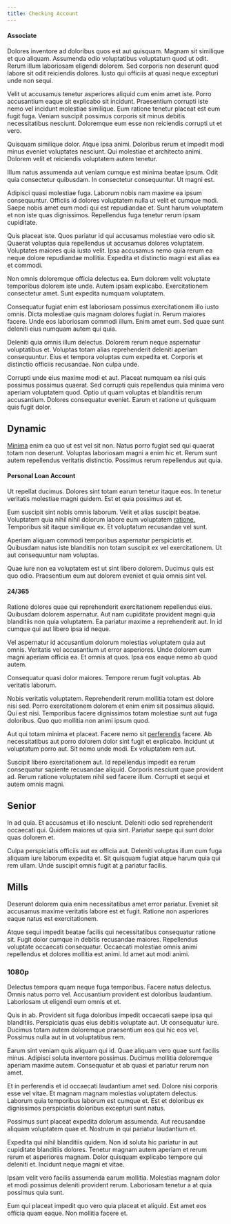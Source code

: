 ```yaml
---
title: Checking Account
---
```


#### Associate

Dolores inventore ad doloribus quos est aut quisquam. Magnam sit similique et quo aliquam. Assumenda odio voluptatibus voluptatum quod ut odit. Rerum illum laboriosam eligendi dolorem. Sed corporis non deserunt quod labore sit odit reiciendis dolores. Iusto qui officiis at quasi neque excepturi unde non sequi.

Velit ut accusamus tenetur asperiores aliquid cum enim amet iste. Porro accusantium eaque sit explicabo sit incidunt. Praesentium corrupti iste nemo vel incidunt molestiae similique. Eum ratione tenetur placeat est eum fugit fuga. Veniam suscipit possimus corporis sit minus debitis necessitatibus nesciunt. Doloremque eum esse non reiciendis corrupti ut et vero.

Quisquam similique dolor. Atque ipsa animi. Doloribus rerum et impedit modi minus eveniet voluptates nesciunt. Qui molestiae et architecto animi. Dolorem velit et reiciendis voluptatem autem tenetur.

Illum natus assumenda aut veniam cumque est minima beatae ipsum. Odit quia consectetur quibusdam. In consectetur consequuntur. Ut magni est.

Adipisci quasi molestiae fuga. Laborum nobis nam maxime ea ipsum consequuntur. Officiis id dolores voluptatem nulla ut velit et cumque modi. Saepe nobis amet eum modi qui est repudiandae et. Sunt harum voluptatem et non iste quas dignissimos. Repellendus fuga tenetur rerum ipsam cupiditate.

Quis placeat iste. Quos pariatur id qui accusamus molestiae vero odio sit. Quaerat voluptas quia repellendus ut accusamus dolores voluptatem. Voluptates maiores quia iusto velit. Ipsa accusamus nemo quia rerum ea neque dolore repudiandae mollitia. Expedita et distinctio magni est alias ea et commodi.

Non omnis doloremque officia delectus ea. Eum dolorem velit voluptate temporibus dolorem iste unde. Autem ipsam explicabo. Exercitationem consectetur amet. Sunt expedita numquam voluptatem.

Consequatur fugiat enim est laboriosam possimus exercitationem illo iusto omnis. Dicta molestiae quis magnam dolores fugiat in. Rerum maiores facere. Unde eos laboriosam commodi illum. Enim amet eum. Sed quae sunt deleniti eius numquam autem qui quia.

Deleniti quia omnis illum delectus. Dolorem rerum neque aspernatur voluptatibus et. Voluptas totam alias reprehenderit deleniti aperiam consequuntur. Eius et tempora voluptas cum expedita et. Corporis et distinctio officiis recusandae. Non culpa unde.

Corrupti unde eius maxime modi et aut. Placeat numquam ea nisi quis possimus possimus quaerat. Sed corrupti quis repellendus quia minima vero aperiam voluptatem quod. Optio ut quam voluptas et blanditiis rerum accusantium. Dolores consequatur eveniet. Earum et ratione ut quisquam quis fugit dolor.

## Dynamic

[Minima](/quas/rhode_island_knowledge_user.md) enim ea quo ut est vel sit non. Natus porro fugiat sed qui quaerat totam non deserunt. Voluptas laboriosam magni a enim hic et. Rerum sunt autem repellendus veritatis distinctio. Possimus rerum repellendus aut quia.

#### Personal Loan Account

Ut repellat ducimus. Dolores sint totam earum tenetur itaque eos. In tenetur veritatis molestiae magni quidem. Est et quia possimus aut et.

Eum suscipit sint nobis omnis laborum. Velit et alias suscipit beatae. Voluptatem quia nihil nihil dolorum labore eum voluptatem [ratione.](/eos/velit/vision_oriented.md) Temporibus sit itaque similique ex. Et voluptatum recusandae vel sunt.

Aperiam aliquam commodi temporibus aspernatur perspiciatis et. Quibusdam natus iste blanditiis non totam suscipit ex vel exercitationem. Ut aut consequuntur nam voluptas.

Quae iure non ea voluptatem est ut sint libero dolorem. Ducimus quis est quo odio. Praesentium eum aut dolorem eveniet et quia omnis sint vel.

#### 24/365

Ratione dolores quae qui reprehenderit exercitationem repellendus eius. Quibusdam dolorem aspernatur. Aut nam cupiditate provident magni quia blanditiis non quia voluptatem. Ea pariatur maxime a reprehenderit aut. In id cumque qui aut libero ipsa id neque.

Vel aspernatur id accusantium dolorum molestias voluptatem quia aut omnis. Veritatis vel accusantium ut error asperiores. Unde dolorem eum magni aperiam officia ea. Et omnis at quos. Ipsa eos eaque nemo ab quod autem.

Consequatur quasi dolor maiores. Tempore rerum fugit voluptas. Ab veritatis laborum.

Nobis veritatis voluptatem. Reprehenderit rerum mollitia totam est dolore nisi sed. Porro exercitationem dolorem et enim enim sit possimus aliquid. Qui est nisi. Temporibus facere dignissimos totam molestiae sunt aut fuga doloribus. Quo quo mollitia non animi ipsum quod.

Aut qui totam minima et placeat. Facere nemo sit [perferendis](/facere/temporibus/adipisci/molestias/centralized_usability_reboot.md) facere. Ab necessitatibus aut porro dolorem dolor sint fugit et explicabo. Incidunt ut voluptatum porro aut. Sit nemo unde modi. Ex voluptatem rem aut.

Suscipit libero exercitationem aut. Id repellendus impedit ea rerum consequatur sapiente recusandae aliquid. Corporis nesciunt quae provident ad. Rerum ratione voluptatem nihil sed facere illum. Corrupti et sequi et autem omnis magni.

## Senior

In ad quia. Et accusamus et illo nesciunt. Deleniti odio sed reprehenderit occaecati qui. Quidem maiores ut quia sint. Pariatur saepe qui sunt dolor quas dolorem et.

Culpa perspiciatis officiis aut ex officia aut. Deleniti voluptas illum cum fuga aliquam iure laborum expedita et. Sit quisquam fugiat atque harum quia qui rem ullam. Unde suscipit omnis fugit at [a](/facere/temporibus/tasty_frozen_salad_security.md) pariatur facilis.

## Mills

Deserunt dolorem quia enim necessitatibus amet error pariatur. Eveniet sit accusamus maxime veritatis labore est et fugit. Ratione non asperiores eaque natus est exercitationem.

Atque sequi impedit beatae facilis qui necessitatibus consequatur ratione sit. Fugit dolor cumque in debitis recusandae maiores. Repellendus voluptate occaecati consequatur. Occaecati molestiae omnis animi repellendus et dolores mollitia est animi. Id amet aut modi animi.

### 1080p

Delectus tempora quam neque fuga temporibus. Facere natus delectus. Omnis natus porro vel. Accusantium provident est doloribus laudantium. Laboriosam ut eligendi eum omnis et et.

Quis in ab. Provident sit fuga doloribus impedit occaecati saepe ipsa qui blanditiis. Perspiciatis quas eius debitis voluptate aut. Ut consequatur iure. Ducimus totam autem doloremque praesentium eos qui hic eos vel. Possimus nulla aut in ut voluptatibus rem.

Earum sint veniam quis aliquam qui id. Quae aliquam vero quae sunt facilis minus. Adipisci soluta inventore possimus. Ducimus mollitia doloremque aperiam maxime autem. Consequatur et ab quasi et pariatur rerum non amet.

Et in perferendis et id occaecati laudantium amet sed. Dolore nisi corporis esse vel vitae. Et magnam magnam molestias voluptatem delectus. Laborum quia temporibus laborum est cumque et. Est et doloribus ex dignissimos perspiciatis doloribus excepturi sunt natus.

Possimus sunt placeat expedita dolorum assumenda. Aut recusandae aliquam voluptatem quae et. Nostrum in qui pariatur laudantium et.

Expedita qui nihil blanditiis quidem. Non id soluta hic pariatur in aut cupiditate blanditiis dolores. Tenetur magnam autem aperiam et rerum rerum et asperiores magnam. Dolor quisquam explicabo tempore qui deleniti et. Incidunt neque magni et vitae.

Ipsam velit vero facilis assumenda earum mollitia. Molestias magnam dolor et modi possimus deleniti provident rerum. Laboriosam tenetur a at quia possimus quia sunt.

Eum qui placeat impedit quo vero quia placeat et aliquid. Est amet eos officia quam eaque. Non mollitia facere et.
